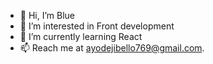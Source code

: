 - 👋 Hi, I’m Blue
- 👀 I’m interested in Front development
- 🌱 I’m currently learning React
- 📫 Reach me at ayodejibello769@gmail.com.

<!---
ayodejibello/ayodejibello is a ✨ special ✨ repository because its `README.md` (this file) appears on your GitHub profile.
You can click the Preview link to take a look at your changes.
--->
